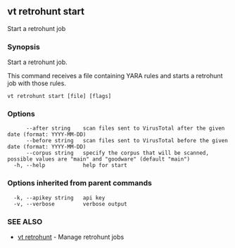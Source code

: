 ## vt retrohunt start

Start a retrohunt job

### Synopsis

Start a retrohunt job.

This command receives a file containing YARA rules and starts a retrohunt job with those rules.

```
vt retrohunt start [file] [flags]
```

### Options

```
      --after string    scan files sent to VirusTotal after the given date (format: YYYY-MM-DD)
      --before string   scan files sent to VirusTotal before the given date (format: YYYY-MM-DD)
      --corpus string   specify the corpus that will be scanned, possible values are "main" and "goodware" (default "main")
  -h, --help            help for start
```

### Options inherited from parent commands

```
  -k, --apikey string   api key
  -v, --verbose         verbose output
```

### SEE ALSO

* [vt retrohunt](vt_retrohunt.md)	 - Manage retrohunt jobs


